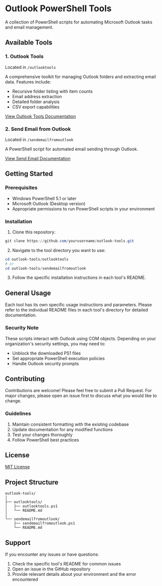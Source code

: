 # Outlook PowerShell Tools

A collection of PowerShell scripts for automating Microsoft Outlook tasks and email management.

## Available Tools

### 1. Outlook Tools
Located in `/outlooktools`

A comprehensive toolkit for managing Outlook folders and extracting email data. Features include:
- Recursive folder listing with item counts
- Email address extraction
- Detailed folder analysis
- CSV export capabilities

[View Outlook Tools Documentation](./outlooktools/README.md)

### 2. Send Email from Outlook
Located in `/sendemailfromoutlook`

A PowerShell script for automated email sending through Outlook.

[View Send Email Documentation](./sendemailfromoutlook/README.md)

## Getting Started

### Prerequisites
- Windows PowerShell 5.1 or later
- Microsoft Outlook (Desktop version)
- Appropriate permissions to run PowerShell scripts in your environment

### Installation
1. Clone this repository:
```powershell
git clone https://github.com/yourusername/outlook-tools.git
```

2. Navigate to the tool directory you want to use:
```powershell
cd outlook-tools/outlooktools
# or
cd outlook-tools/sendemailfromoutlook
```

3. Follow the specific installation instructions in each tool's README.

## General Usage

Each tool has its own specific usage instructions and parameters. Please refer to the individual README files in each tool's directory for detailed documentation.

### Security Note
These scripts interact with Outlook using COM objects. Depending on your organization's security settings, you may need to:
- Unblock the downloaded PS1 files
- Set appropriate PowerShell execution policies
- Handle Outlook security prompts

## Contributing

Contributions are welcome! Please feel free to submit a Pull Request. For major changes, please open an issue first to discuss what you would like to change.

### Guidelines
1. Maintain consistent formatting with the existing codebase
2. Update documentation for any modified functions
3. Test your changes thoroughly
4. Follow PowerShell best practices

## License

[MIT License](LICENSE)

## Project Structure
```
outlook-tools/
│
├── outlooktools/
│   ├── outlooktools.ps1
│   └── README.md
│
└── sendemailfromoutlook/
    ├── sendemailfromoutlook.ps1
    └── README.md
```

## Support

If you encounter any issues or have questions:
1. Check the specific tool's README for common issues
2. Open an issue in the GitHub repository
3. Provide relevant details about your environment and the error encountered